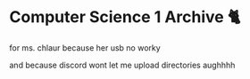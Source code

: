 # Computer Science 1 Archive 🐈

for ms. chlaur because her usb no worky

and because discord wont let me upload directories aughhhh
